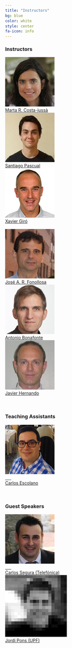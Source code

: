 ```yaml
---
title: "Instructors"
bg: blue
color: white
style: center
fa-icon: info
---
```


### Instructors 
<div class="author">
<a href="http://futur.upc.edu/MartaRuizCostajussa" target="_blank">
   <div class="authorphoto"><img src="img/instructors/MartaRuiz.jpg"></div>
   <div>Marta R. Costa-juss&agrave;</div>
</a>
</div>
<div class="author">
    <a href="https://github.com/santi-pdp" target="_blank">
      <div class="authorphoto"><img src="img/instructors/SantiPascual.jpg"></div>
      <div>Santiago Pascual</div>
    </a>
</div>
<div class="author">
    <a href="https://imatge.upc.edu/web/people/xavier-giro" target="_blank">
      <div class="authorphoto"><img src="img/instructors/XavierGiro.jpg"></div>
      <div>Xavier Giró</div>
    </a>
</div>
<br>
<div class="author">
    <a href="https://scholar.google.com/citations?user=nL-pZh8AAAAJ" target="_blank">
      <div class="authorphoto"><img src="img/instructors/JoseAdrian-160x160.jpg"></div>
      <div>Jos&eacute; A. R. Fonollosa</div>
    </a>
</div>
<div class="author">
    <a href="https://scholar.google.es/citations?user=C5AUXO4AAAAJ&hl=en" target="_blank">
      <div class="authorphoto"><img src="img/instructors/AntonioBonafonte-160x160.jpg"></div>
      <div>Antonio Bonafonte</div>
    </a>
</div>
<div class="author">
    <a href="https://scholar.google.es/citations?user=dTPbsfMAAAAJ&hl=en" target="_blank">
      <div class="authorphoto"><img src="img/instructors/JavierHernando-160x160.jpg"></div>
      <div>Javier Hernando</div>
    </a>
</div>

<br>
<br>

### Teaching Assistants
<div class="author">
    <a href="http://futur.upc.edu/CarlosEscolanoPeinado" target="_blank">
      <div class="authorphoto"><img src="img/tas/CarlosEscolano160x160.jpg"></div>
      <div>Carlos Escolano</div>
    </a>
</div>

<br>
<br>

### Guest Speakers
<div class="author">
    <a href="https://scholar.google.es/citations?user=Nypb-IYAAAAJ&hl=en" target="_blank">
      <div class="authorphoto"><img src="img/guests/CarlosSegura-160x160.jpg"></div>
      <div>Carlos Segura (Telefónica)</div>
    </a>
</div>
<div class="author">
    <a href="http://www.jordipons.me/" target="_blank">
      <div class="authorphoto"><img src="img/instructors/JordiPons-160x160.gif"></div>
      <div>Jordi Pons (UPF)</div>
    </a>
</div>

